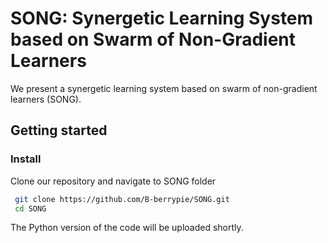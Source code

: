 # SONG: Synergetic Learning System based on Swarm of Non-Gradient Learners
We present  a synergetic learning system based on swarm of non-gradient learners (SONG). 

## Getting started
### Install
Clone our repository and navigate to SONG folder
  ```bash
   git clone https://github.com/B-berrypie/SONG.git
   cd SONG
   ```

The Python version of the code will be uploaded shortly.
